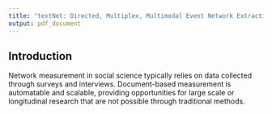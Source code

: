 ```yaml
---
title: "textNet: Directed, Multiplex, Multimodal Event Network Extraction from Textual Data"
output: pdf_document
---
```


## Introduction

Network measurement in social science typically relies on data collected
through surveys and interviews. Document-based measurement is
automatable and scalable, providing opportunities for large scale or
longitudinal research that are not possible through traditional methods.
